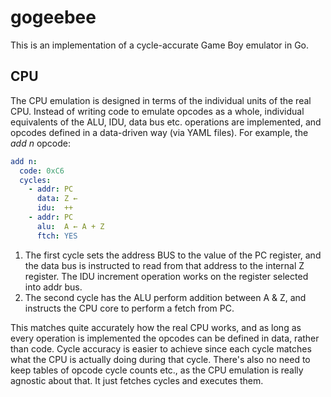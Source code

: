 
# gogeebee

This is an implementation of a cycle-accurate Game Boy emulator in Go.

## CPU
The CPU emulation is designed in terms of the individual units of the real CPU. Instead of writing code to emulate opcodes as a whole, individual equivalents of the ALU, IDU, data bus etc. operations are implemented, and opcodes defined in a data-driven way (via YAML files). For example, the *add n* opcode:

```yaml
add n:
  code: 0xC6
  cycles:
    - addr: PC
      data: Z ←
      idu:  ++
    - addr: PC
      alu:  A ← A + Z
      ftch: YES
```
1) The first cycle sets the address BUS to the value of the PC register, and the data bus is instructed to read from that address to the internal Z register. The IDU increment operation works on the register selected into addr bus.
2) The second cycle has the ALU perform addition between A & Z, and instructs the CPU core to perform a fetch from PC.

This matches quite accurately how the real CPU works, and as long as every operation is implemented the opcodes can be defined in data, rather than code. Cycle accuracy is easier to achieve since each cycle matches what the CPU is actually doing during that cycle. There's also no need to keep tables of opcode cycle counts etc., as the CPU emulation is really agnostic about that. It just fetches cycles and executes them.